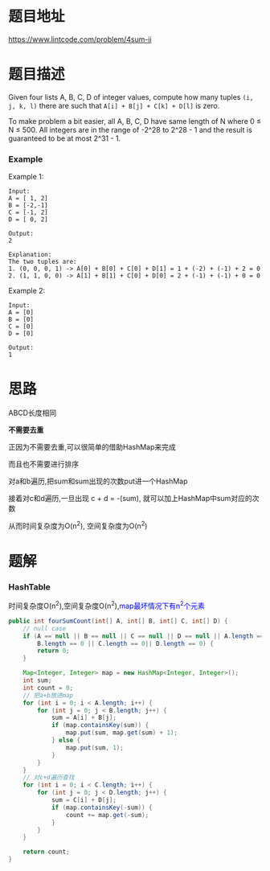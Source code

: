 # 题目地址

https://www.lintcode.com/problem/4sum-ii



# 题目描述

Given four lists A, B, C, D of integer values, compute how many tuples `(i, j, k, l)` there are such that `A[i] + B[j] + C[k] + D[l]` is zero.

To make problem a bit easier, all A, B, C, D have same length of N where 0 ≤ N ≤ 500. All integers are in the range of -2^28 to 2^28 - 1 and the result is guaranteed to be at most 2^31 - 1.

### Example

Example 1:

```
Input:
A = [ 1, 2]
B = [-2,-1]
C = [-1, 2]
D = [ 0, 2]

Output:
2

Explanation:
The two tuples are:
1. (0, 0, 0, 1) -> A[0] + B[0] + C[0] + D[1] = 1 + (-2) + (-1) + 2 = 0
2. (1, 1, 0, 0) -> A[1] + B[1] + C[0] + D[0] = 2 + (-1) + (-1) + 0 = 0
```

Example 2:

```
Input:
A = [0]
B = [0]
C = [0]
D = [0]

Output:
1
```





# 思路

ABCD长度相同

**不需要去重**

正因为不需要去重,可以很简单的借助HashMap来完成

而且也不需要进行排序

对a和b遍历,把sum和sum出现的次数put进一个HashMap

接着对c和d遍历,一旦出现 c + d = -(sum), 就可以加上HashMap中sum对应的次数

从而时间复杂度为O(n<sup>2</sup>), 空间复杂度为O(n<sup>2</sup>)



# 题解

### HashTable

时间复杂度O(n<sup>2</sup>),空间复杂度O(n<sup>2</sup>),<font color = blue>map最坏情况下有n<sup>2</sup>个元素</font>

```java
public int fourSumCount(int[] A, int[] B, int[] C, int[] D) {
    // null case
    if (A == null || B == null || C == null || D == null || A.length == 0 ||
        B.length == 0 || C.length == 0|| D.length == 0) {
        return 0;
    }

    Map<Integer, Integer> map = new HashMap<Integer, Integer>();
    int sum;
    int count = 0;
	// 把a+b放进map
    for (int i = 0; i < A.length; i++) {
        for (int j = 0; j < B.length; j++) {
            sum = A[i] + B[j];
            if (map.containsKey(sum)) {
                map.put(sum, map.get(sum) + 1);
            } else {
                map.put(sum, 1);
            }
        }
    }
	// 对c+d遍历查找
    for (int i = 0; i < C.length; i++) {
        for (int j = 0; j < D.length; j++) {
            sum = C[i] + D[j];
            if (map.containsKey(-sum)) {
                count += map.get(-sum);
            }
        }
    }

    return count;
}
```

